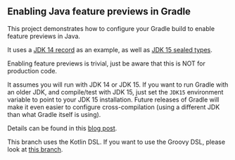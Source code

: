 ## Enabling Java feature previews in Gradle

This project demonstrates how to configure your Gradle build to enable feature previews
in Java.

It uses a [JDK 14 record](https://blogs.oracle.com/javamagazine/records-come-to-java) as an example, as well as [JDK 15 sealed types](https://blogs.oracle.com/javamagazine/inside-the-language-sealed-types).

Enabling feature previews is trivial, just be aware that this is NOT for production code.

It assumes you will run with JDK 14 or JDK 15.
If you want to run Gradle with an older JDK, and compile/test with JDK 15, just set the `JDK15` environment variable to point to your JDK 15 installation.
Future releases of Gradle will make it even easier to configure cross-compilation (using a different JDK than what Gradle itself is using).

Details can be found in this [blog post](https://melix.github.io/blog/2020/06/java-feature-previews-gradle.html).

This branch uses the Kotlin DSL.
If you want to use the Groovy DSL, please look at [this branch](https://github.com/melix/gradle-java-feature-previews/tree/groovy-dsl).